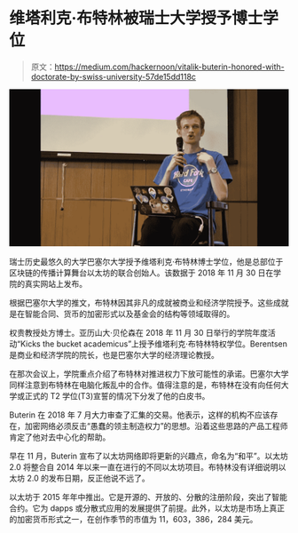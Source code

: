 # 维塔利克·布特林被瑞士大学授予博士学位

> 原文：<https://medium.com/hackernoon/vitalik-buterin-honored-with-doctorate-by-swiss-university-57de15dd118c>

![](img/23644d1aac3b707a33851c134f96d95f.png)

瑞士历史最悠久的大学巴塞尔大学授予维塔利克·布特林博士学位，他是总部位于区块链的传播计算舞台以太坊的联合创始人。该数据于 2018 年 11 月 30 日在学院的真实网站上发布。

根据巴塞尔大学的推文，布特林因其非凡的成就被商业和经济学院授予。这些成就是在智能合同、货币的加密形式以及基金会的结构等领域取得的。

权贵教授处方博士。亚历山大·贝伦森在 2018 年 11 月 30 日举行的学院年度活动“Kicks the bucket academicus”上授予维塔利克·布特林特权学位。Berentsen 是商业和经济学院的院长，也是巴塞尔大学的经济理论教授。

在那次会议上，学院重点介绍了布特林对推进权力下放可能性的承诺。巴塞尔大学同样注意到布特林在电脑化叛乱中的合作。值得注意的是，布特林在没有向任何大学或正式的 T2 学位(T3)宣誓的情况下分发了他的白皮书。

Buterin 在 2018 年 7 月大力审查了汇集的交易。他表示，这样的机构不应该存在，加密网络必须反击“愚蠢的领主制造权力”的思想。沿着这些思路的产品工程师肯定了他对去中心化的帮助。

早在 11 月，Buterin 宣布了以太坊网络即将更新的兴趣点，命名为“和平”。以太坊 2.0 将整合自 2014 年以来一直在进行的不同以太坊项目。布特林没有详细说明以太坊 2.0 的发布日期，反正他说不远了。

以太坊于 2015 年年中推出。它是开源的、开放的、分散的注册阶段，突出了智能合约。它为 dapps 或分散式应用的发展提供了前提。此外，以太坊是市场上真正的加密货币形式之一，在创作季节的市值为 11，603，386，284 美元。